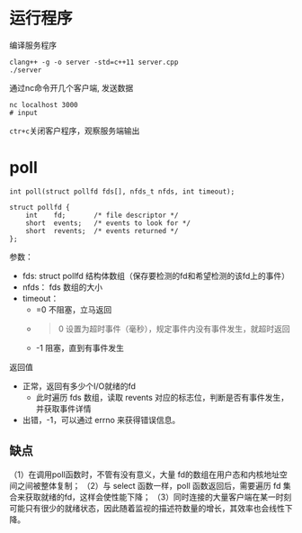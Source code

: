 # 运行程序
编译服务程序
```
clang++ -g -o server -std=c++11 server.cpp
./server
```
通过nc命令开几个客户端, 发送数据
```
nc localhost 3000
# input
```
`ctr+c`关闭客户程序，观察服务端输出

# poll

```
int poll(struct pollfd fds[], nfds_t nfds, int timeout);

struct pollfd {
    int    fd;       /* file descriptor */
    short  events;   /* events to look for */
    short  revents;  /* events returned */
};

```

参数：
- fds: struct pollfd 结构体数组（保存要检测的fd和希望检测的该fd上的事件）
- nfds： fds 数组的大小
- timeout：
    - =0 不阻塞，立马返回
    - >0 设置为超时事件（毫秒），规定事件内没有事件发生，就超时返回
    - -1 阻塞，直到有事件发生

返回值
- 正常，返回有多少个I/O就绪的fd
    - 此时遍历 fds 数组，读取 revents 对应的标志位，判断是否有事件发生，并获取事件详情
- 出错，-1，可以通过 errno 来获得错误信息。

## 缺点
（1）在调用poll函数时，不管有没有意义，大量 fd的数组在用户态和内核地址空间之间被整体复制；
（2）与 select 函数一样，poll 函数返回后，需要遍历 fd 集合来获取就绪的fd，这样会使性能下降；
（3）同时连接的大量客户端在某一时刻可能只有很少的就绪状态，因此随着监视的描述符数量的增长，其效率也会线性下降。

